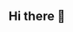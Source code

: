 ## Hi there 👋

<!--
**mariettoficial/mariettoficial** is a ✨ _special_ ✨ repository because its `README.md` (this file) appears on your GitHub profile.

Here are some ideas to get you started:


- 📫 How to reach me: ...![DALL·E 2024-10-17 15 49 20 - An extremely simple digital moodboard for a fashion clothing brand, focusing only on baby tees-Photoroom](https://github.com/user-attachments/assets/dce18a14-2c83-4a93-aea1-8d37fd562d02)

- 😄 Pronouns: ...
- ⚡ Fun fact: ...
-->
